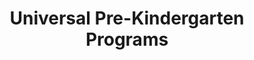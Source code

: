 ---
  slug: "/universalpre-kindergartenprograms"
  title: Universal Pre-Kindergarten Programs
  focusAreas: [Communities]
  principles: [Equity]
  seeOther: [Community-Centered Design in School Districts]
  trackingProgressLinks: [Educational Attainment,Income Disparities,Racial & Ethnic Disparities,Sex Disparities]
---